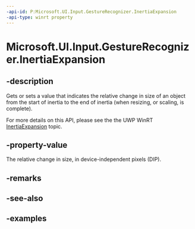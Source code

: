 ```yaml
---
-api-id: P:Microsoft.UI.Input.GestureRecognizer.InertiaExpansion
-api-type: winrt property
---
```


# Microsoft.UI.Input.GestureRecognizer.InertiaExpansion

<!--
public float InertiaExpansion { get; set; }
-->

## -description

Gets or sets a value that indicates the relative change in size of an object from the start of inertia to the end of inertia (when resizing, or scaling, is complete).

For more details on this API, please see the the UWP WinRT [InertiaExpansion](/uwp/api/windows.ui.input.gesturerecognizer.inertiaexpansion) topic.

## -property-value

The relative change in size, in device-independent pixels (DIP).

## -remarks

## -see-also

## -examples
